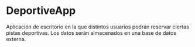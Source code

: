 # DeportiveApp
Aplicación de escritorio en la que distintos usuarios podrán reservar ciertas pistas deportivas. Los datos serán almacenados en una base de datos externa.
